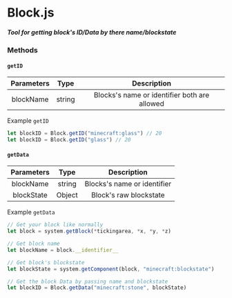 # Block.js
##### Tool for getting block's ID/Data by there name/blockstate

### Methods
#### `getID`  
| Parameters | Type | Description |
|:------:|:------:|:------:|
| blockName    | string    | Blocks's name or identifier both are allowed |


Example `getID`
```javascript
let blockID = Block.getID("minecraft:glass") // 20
let blockID = Block.getID("glass") // 20
```


#### `getData`
| Parameters | Type | Description |
|:------:|:------:|:------:|
|    blockName    | string    | Blocks's name or identifier   |
|    blockState    |    Object    |  Block's raw blockstate |


Example `getData`
```javascript
// Get your block like normally
let block = system.getBlock(*tickingarea, *x, *y, *z)

// Get block name
let blockName = block.__identifier__

// Get block's blockstate
let blockState = system.getComponent(block, "minecraft:blockstate")

// Get the block Data by passing name and blockstate
let blockID = Block.getData("minecraft:stone", blockState)
```
